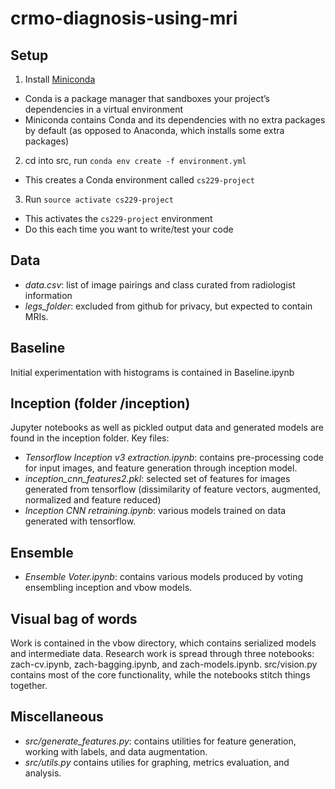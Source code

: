 # crmo-diagnosis-using-mri

## Setup

1. Install [Miniconda](https://conda.io/docs/user-guide/install/index.html#regular-installation)
  - Conda is a package manager that sandboxes your project’s dependencies in a virtual environment
  - Miniconda contains Conda and its dependencies with no extra packages by default (as opposed to Anaconda, which installs some extra packages)
2. cd into src, run `conda env create -f environment.yml`
  - This creates a Conda environment called `cs229-project`
3. Run `source activate cs229-project`
  - This activates the `cs229-project` environment
  - Do this each time you want to write/test your code

## Data
- *data.csv*: list of image pairings and class curated from radiologist information
- *legs_folder*: excluded from github for privacy, but expected to contain MRIs.
## Baseline
Initial experimentation with histograms is contained in Baseline.ipynb
## Inception (folder /inception)
Jupyter notebooks as well as pickled output data and generated models are found in the inception folder.
Key files:
- *Tensorflow Inception v3 extraction.ipynb*: contains pre-processing code for input images, and feature generation through inception model.
- *inception_cnn_features2.pkl*: selected set of features for images generated from tensorflow (dissimilarity of feature vectors, augmented, normalized and feature reduced)
- *Inception CNN retraining.ipynb*: various models trained on data generated with tensorflow.
## Ensemble
- *Ensemble Voter.ipynb*: contains various models produced by voting ensembling inception and vbow models.
## Visual bag of words
Work is contained in the vbow directory, which contains serialized models and
intermediate data. Research work is spread through three notebooks:
zach-cv.ipynb, zach-bagging.ipynb, and zach-models.ipynb. src/vision.py
contains most of the core functionality, while the notebooks stitch things
together.
## Miscellaneous
- *src/generate_features.py*: contains utilities for feature generation, working
  with labels, and data augmentation.
- *src/utils.py* contains utilies for graphing, metrics evaluation, and
  analysis.
